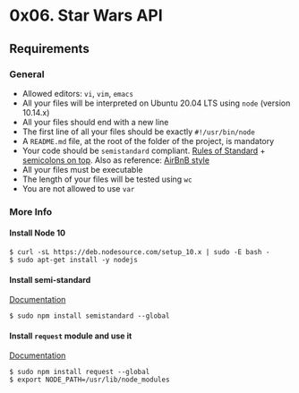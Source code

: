 # 0x06. Star Wars API

## Requirements

### General
- Allowed editors: `vi`, `vim`, `emacs`
- All your files will be interpreted on Ubuntu 20.04 LTS using `node` (version 10.14.x)
- All your files should end with a new line
- The first line of all your files should be exactly `#!/usr/bin/node`
- A `README.md` file, at the root of the folder of the project, is mandatory
- Your code should be `semistandard` compliant. [Rules of Standard](https://standardjs.com/rules.html) + [semicolons on top](https://github.com/standard/semistandard). Also as reference: [AirBnB style](https://github.com/airbnb/javascript)
- All your files must be executable
- The length of your files will be tested using `wc`
- You are not allowed to use `var`

### More Info

#### Install Node 10

```console
$ curl -sL https://deb.nodesource.com/setup_10.x | sudo -E bash -
$ sudo apt-get install -y nodejs
```

#### Install semi-standard
[Documentation](https://github.com/standard/semistandard)
```console
$ sudo npm install semistandard --global
```

#### Install `request` module and use it
[Documentation](https://github.com/request/request)
```console
$ sudo npm install request --global
$ export NODE_PATH=/usr/lib/node_modules
```
